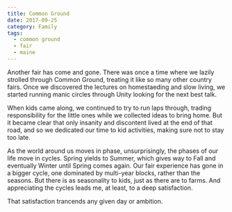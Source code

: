 ```yaml
---
title: Common Ground
date: 2017-09-25
category: Family
tags: 
  - common ground
  - fair
  - maine
---
```


Another fair has come and gone. There was once a time where we lazily strolled through Common Ground, treating it like so many other country fairs. Once we discovered the lectures on homestaeding and slow living, we started running manic circles through Unity looking for the next best talk.

When kids came along, we continued to try to run laps through, trading responsibility for the little ones while we collected ideas to bring home. But it became clear that only insanity and discontent lived at the end of that road, and so we dedicated our time to kid activities, making sure not to stay too late.

As the world around us moves in phase, unsurprisingly, the phases of our life move in cycles. Spring yields to Summer, which gives way to Fall and eventually Winter until Spring comes again. Our fair experience has gone in a bigger cycle, one dominated by multi-year blocks, rather than the seasons. But there is as seasonality to kids, just as there are to farms. And appreciating the cycles leads me, at least, to a deep satisfaction.

That satisfaction trancends any given day or ambition.
